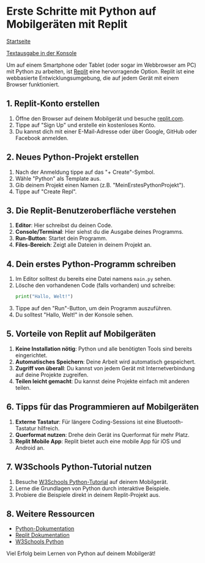 # Erste Schritte mit Python auf Mobilgeräten mit Replit

[Startseite](/Projekte/Kapitel_0/Anfang_Lese_Mich.md)

[Textausgabe in der Konsole](/Projekte/Kapitel_1/Textausgabe_InDerKonsole.md)

Um auf einem Smartphone oder Tablet (oder sogar im Webbrowser am PC) mit Python zu arbeiten, ist [Replit](https://replit.com) eine hervorragende Option. Replit ist eine webbasierte Entwicklungsumgebung, die auf jedem Gerät mit einem Browser funktioniert.

## 1. Replit-Konto erstellen
1. Öffne den Browser auf deinem Mobilgerät und besuche [replit.com](https://replit.com).
2. Tippe auf "Sign Up" und erstelle ein kostenloses Konto.
3. Du kannst dich mit einer E-Mail-Adresse oder über Google, GitHub oder Facebook anmelden.

## 2. Neues Python-Projekt erstellen
1. Nach der Anmeldung tippe auf das "+ Create"-Symbol.
2. Wähle "Python" als Template aus.
3. Gib deinem Projekt einen Namen (z.B. "MeinErstesPythonProjekt").
4. Tippe auf "Create Repl".

## 3. Die Replit-Benutzeroberfläche verstehen
1. **Editor**: Hier schreibst du deinen Code.
2. **Console/Terminal**: Hier siehst du die Ausgabe deines Programms.
3. **Run-Button**: Startet dein Programm.
4. **Files-Bereich**: Zeigt alle Dateien in deinem Projekt an.

## 4. Dein erstes Python-Programm schreiben
1. Im Editor solltest du bereits eine Datei namens `main.py` sehen.
2. Lösche den vorhandenen Code (falls vorhanden) und schreibe:
   ```python
   print("Hallo, Welt!")
   ```
3. Tippe auf den "Run"-Button, um dein Programm auszuführen.
4. Du solltest "Hallo, Welt!" in der Konsole sehen.

## 5. Vorteile von Replit auf Mobilgeräten
1. **Keine Installation nötig**: Python und alle benötigten Tools sind bereits eingerichtet.
2. **Automatisches Speichern**: Deine Arbeit wird automatisch gespeichert.
3. **Zugriff von überall**: Du kannst von jedem Gerät mit Internetverbindung auf deine Projekte zugreifen.
4. **Teilen leicht gemacht**: Du kannst deine Projekte einfach mit anderen teilen.

## 6. Tipps für das Programmieren auf Mobilgeräten
1. **Externe Tastatur**: Für längere Coding-Sessions ist eine Bluetooth-Tastatur hilfreich.
2. **Querformat nutzen**: Drehe dein Gerät ins Querformat für mehr Platz.
3. **Replit Mobile App**: Replit bietet auch eine mobile App für iOS und Android an.

## 7. W3Schools Python-Tutorial nutzen
1. Besuche [W3Schools Python-Tutorial](https://www.w3schools.com/python/) auf deinem Mobilgerät.
2. Lerne die Grundlagen von Python durch interaktive Beispiele.
3. Probiere die Beispiele direkt in deinem Replit-Projekt aus.

## 8. Weitere Ressourcen
- [Python-Dokumentation](https://docs.python.org/3/)
- [Replit Dokumentation](https://docs.replit.com/)
- [W3Schools Python](https://www.w3schools.com/python/)

Viel Erfolg beim Lernen von Python auf deinem Mobilgerät!
